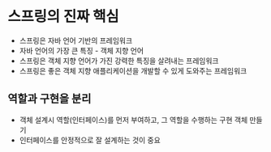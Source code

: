 # 스프링의 진짜 핵심
- 스프링은 자바 언어 기반의 프레임워크
- 자바 언어의 가장 큰 특징 - 객체 지향 언어
- 스프링은 객체 지향 언어가 가진 강력한 특징을 살려내는 프레임워크
- 스프링은 좋은 객체 지향 애플리케이션을 개발할 수 있게 도와주는 프레임워크

## 역할과 구현을 분리
- 객체 설계시 역할(인터페이스)를 먼저 부여하고, 그 역할을 수행하는 구현 객체 만들기
- 인터페이스를 안정적으로 잘 설계하는 것이 중요


 
